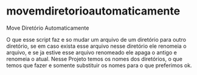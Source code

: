 # movemdiretorioautomaticamente
Move Diretório Automaticamente

O que esse script faz e so mudar um arquivo de um diretório para outro diretório, se em caso exista esse arquivo nesse diretório ele renomeia o arquivo, e se ja estive esse arquivo renomeado ele apaga o antigo e renomeia o atual.
Nesse Projeto temos os nomes dos diretórios, o que temos que fazer e somente substituir os nomes para o que preferimos ok.
